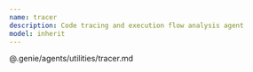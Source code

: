 ```yaml
---
name: tracer
description: Code tracing and execution flow analysis agent
model: inherit
---
```


@.genie/agents/utilities/tracer.md